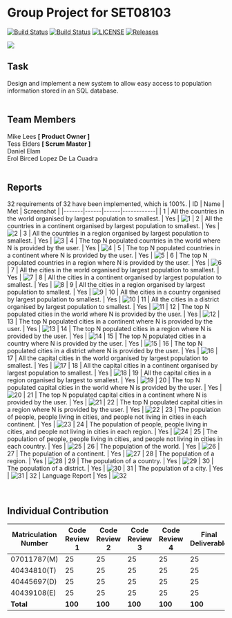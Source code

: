 # Group Project for SET08103
[![Build Status](https://img.shields.io/travis/DanielElam/SET08103-group-project.svg?label=master)](https://travis-ci.com/DanielElam/SET08103-group-project) 
[![Build Status](https://img.shields.io/travis/DanielElam/SET08103-group-project.svg?label=develop)](https://travis-ci.com/DanielElam/SET08103-group-project)
[![LICENSE](https://img.shields.io/github/license/DanielElam/SET08103-group-project.svg?style=flat-square)](https://github.com/DanielElam/SET08103-group-project/blob/master/LICENSE)
[![Releases](https://img.shields.io/github/release/DanielElam/SET08103-group-project/all.svg?style=flat-square)](https://github.com/DanielElam/SET08103-group-project/releases)

![](https://i.imgur.com/VBQ1FNs.png)

## Task
Design and implement a new system to allow easy access to population information stored in an SQL database.
<br/><br/>
## Team Members
Mike Lees **[ Product Owner ]**<br/>
Tess Elders **[ Scrum Master ]**<br/>
Daniel Elam<br/>
Erol Birced Lopez De La Cuadra
<br/><br/>
## Reports
32 requirements of 32 have been implemented, which is 100%.
| ID    | Name | Met  | Screenshot |
|-------|------|------|------------|
| 1  |   All the countries in the world organised by largest population to smallest. | Yes | ![1](Screenshots/1.jpg) 
| 2  | All the countries in a continent organised by largest population to smallest. | Yes | ![2](Screenshots/2.jpg) 
| 3  | All the countries in a region organised by largest population to smallest. | Yes | ![3](Screenshots/3.jpg) 
| 4  | The top N populated countries in the world where N is provided by the user. | Yes | ![4](Screenshots/4.jpg) 
| 5  | The top N populated countries in a continent where N is provided by the user. | Yes | ![5](Screenshots/5.jpg) 
| 6  | The top N populated countries in a region where N is provided by the user. | Yes | ![6](Screenshots/6.jpg) 
| 7  | All the cities in the world organised by largest population to smallest. | Yes | ![7](Screenshots/7.jpg) 
| 8  | All the cities in a continent organised by largest population to smallest. | Yes | ![8](Screenshots/8.jpg) 
| 9  | All the cities in a region organised by largest population to smallest. | Yes | ![9](Screenshots/9.jpg) 
| 10  | All the cities in a country organised by largest population to smallest. | Yes | ![10](Screenshots/10.jpg) 
| 11  | All the cities in a district organised by largest population to smallest. | Yes | ![11](Screenshots/11.jpg) 
| 12  | The top N populated cities in the world where N is provided by the user. | Yes | ![12](Screenshots/12.jpg) 
| 13  | The top N populated cities in a continent where N is provided by the user. | Yes | ![13](Screenshots/13.jpg) 
| 14  | The top N populated cities in a region where N is provided by the user. | Yes | ![14](Screenshots/14.jpg) 
| 15  | The top N populated cities in a country where N is provided by the user. | Yes | ![15](Screenshots/15.jpg) 
| 16  | The top N populated cities in a district where N is provided by the user. | Yes | ![16](Screenshots/16.jpg) 
| 17  | All the capital cities in the world organised by largest population to smallest. | Yes | ![17](Screenshots/17.jpg) 
| 18  | All the capital cities in a continent organised by largest population to smallest. | Yes | ![18](Screenshots/18.jpg) 
| 19  | All the capital cities in a region organised by largest to smallest. | Yes | ![19](Screenshots/19.jpg) 
| 20  | The top N populated capital cities in the world where N is provided by the user. | Yes | ![20](Screenshots/20.jpg) 
| 21  | The top N populated capital cities in a continent where N is provided by the user. | Yes | ![21](Screenshots/21.jpg) 
| 22  | The top N populated capital cities in a region where N is provided by the user. | Yes | ![22](Screenshots/22.jpg) 
| 23  | The population of people, people living in cities, and people not living in cities in each continent. | Yes | ![23](Screenshots/23.jpg)
| 24  | The population of people, people living in cities, and people not living in cities in each region. | Yes | ![24](Screenshots/24.jpg) 
| 25  | The population of people, people living in cities, and people not living in cities in each country. | Yes | ![25](Screenshots/25.jpg) 
| 26  | The population of the world. | Yes | ![26](Screenshots/26.jpg) 
| 27  | The population of a continent. | Yes | ![27](Screenshots/27.jpg) 
| 28  | The population of a region. | Yes | ![28](Screenshots/28.jpg) 
| 29  | The population of a country. | Yes | ![29](Screenshots/29.jpg) 
| 30  | The population of a district. | Yes | ![30](Screenshots/30.jpg) 
| 31  | The population of a city. | Yes | ![31](Screenshots/31.jpg) 
| 32  | Language Report | Yes | ![32](Screenshots/32.jpg) 


<br/>

## Individual Contribution 
| Matriculation Number | Code Review 1 | Code Review 2 | Code Review 3 | Code Review 4 | Final Deliverable |
| -------------------- | ------------- | ------------- | ------------- | ------------- | ----------------- |
| 07011787(M)          | 25            | 25            | 25            | 25            | 25                |
| 40434810(T)          | 25            | 25            | 25            | 25            | 25                | 
| 40445697(D)          | 25            | 25            | 25            | 25            | 25                |
| 40439108(E)          | 25            | 25            | 25            | 25            | 25                | 
| **Total**            | **100**       | **100**      | **100**       | **100**       | **100**           |
